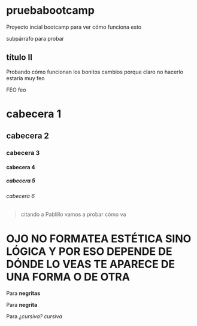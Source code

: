 # pruebabootcamp
Proyecto incial bootcamp para ver cómo funciona esto

subpárrafo para probar 

## título II

Probando cómo funcionan los bonitos cambios porque claro no hacerlo estaría muy feo

FEO feo

# cabecera 1

## cabecera 2

### cabecera 3

#### cabecera 4

##### cabecera 5

###### cabecera 6

> citando a Pablillo vamos a probar cómo va

OJO NO FORMATEA ESTÉTICA SINO LÓGICA Y POR ESO DEPENDE DE DÓNDE LO VEAS TE APARECE DE UNA FORMA O DE OTRA
=========================================================================================================

Para **negritas**

Para __negrita__

Para _¿cursiva?_ *cursiva*

